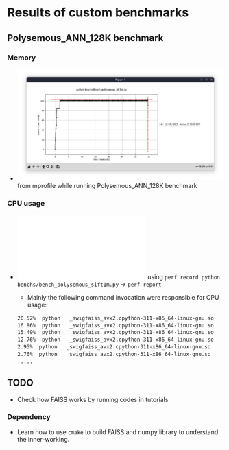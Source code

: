 # Results of custom benchmarks

## Polysemous_ANN_128K benchmark

### Memory

- ![memory consumption](results/memory_consumption.png) from mprofile while running Polysemous_ANN_128K benchmark

### CPU usage

- ![CPU usage](results/cpu_usage.txt) using `perf record python benchs/bench_polysemous_sift1m.py` -> `perf report` 
  - Mainly the following command invocation were responsible for CPU usage:
  
  ```sh
  20.52%  python   _swigfaiss_avx2.cpython-311-x86_64-linux-gnu.so    [.] 0x00000000005ee040
  16.86%  python   _swigfaiss_avx2.cpython-311-x86_64-linux-gnu.so    [.] 0x00000000005ee06f
  15.49%  python   _swigfaiss_avx2.cpython-311-x86_64-linux-gnu.so    [.] 0x00000000005ee047
  12.76%  python   _swigfaiss_avx2.cpython-311-x86_64-linux-gnu.so    [.] 0x00000000005ee08d
  2.95%  python   _swigfaiss_avx2.cpython-311-x86_64-linux-gnu.so    [.] 0x00000000005ee0a4
  2.76%  python   _swigfaiss_avx2.cpython-311-x86_64-linux-gnu.so    [.] 0x00000000005ee09f
  .....
  ```

## TODO

- Check how FAISS works by running codes in tutorials
  
### Dependency

- Learn how to use `cmake` to build FAISS and numpy library to understand the inner-working.
